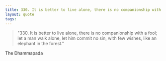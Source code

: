 ```yaml
--- 
title: 330. It is better to live alone, there is no companionship with a fool; let a man walk alone, let him commit no sin, with few wishes, like an elephant in the forest.
layout: quote
tags: 
---
```

> "330. It is better to live alone, there is no companionship with a fool; let
a man walk alone, let him commit no sin, with few wishes, like an elephant in
the forest."

The Dhammapada 
